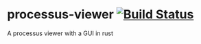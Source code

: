 # processus-viewer [![Build Status](https://travis-ci.org/GuillaumeGomez/processus-viewer.png?branch=master)](https://travis-ci.org/GuillaumeGomez/processus-viewer)
A processus viewer with a GUI in rust
